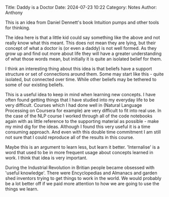 Title: Daddy is a Doctor
Date: 2024-07-23 10:22
Category: Notes
Author: Anthony

This is an idea from Daniel Dennett's book Intuition pumps and other tools for thinking.

The idea here is that a little kid could say something like the above and not really know what this meant. This does not mean they are lying, but their concept of what a doctor is (or even a daddy) is not well formed. As they grow up and find out more about life they will have a greater understanding of what those words mean, but initially it is quite an isolated belief for them.

I think an interesting thing about this idea is that beliefs have a support structure or set of connections around them. Some may start like this - quite isolated, but connected over time. While other beliefs may be tethered to some of our existing beliefs. 

This is a useful idea to keep in mind when learning new concepts. I have often found getting things that I have studied into my everyday life to be very difficult. Courses which I had done well in (Natural Language Processing on Coursera for example) are very difficult to fit into real use. In the case of the NLP course I worked through all of the code notebooks again with as little reference to the supporting material as possible - make my mind dig for the ideas. Although I found this very useful it is a time consuming approach. And even with this double time commitment I am still not sure that I could reproduce all of the results in this course. 

Maybe this is an argument to learn less, but learn it better. 'Internalise' is a word that used to be in more frequent usage about concepts learned in work. I think that idea is very important. 

During the Industrial Revolution in Britian people became obsessed with 'useful knowledge'. There were Encyclopedias and Almanacs and garden shed inventors trying to get things to work in the world. We would probably be a lot better off if we paid more attention to how we are going to use the things we learn.
